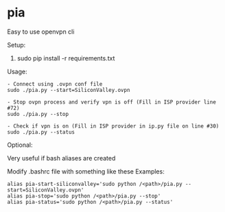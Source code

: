 # pia
Easy to use openvpn cli


Setup:

1. sudo pip install -r requirements.txt


Usage:

    - Connect using .ovpn conf file
    sudo ./pia.py --start=SiliconValley.ovpn

    - Stop ovpn process and verify vpn is off (Fill in ISP provider line #72)
    sudo ./pia.py --stop

    - Check if vpn is on (Fill in ISP provider in ip.py file on line #30)
    sudo ./pia.py --status
    
Optional:

Very useful if bash aliases are created
    
Modify .bashrc file with something like these Examples:
    
    alias pia-start-siliconvalley='sudo python /<path>/pia.py --start=SiliconValley.ovpn'
    alias pia-stop='sudo python /<path>/pia.py --stop'
    alias pia-status='sudo python /<path>/pia.py --status'
